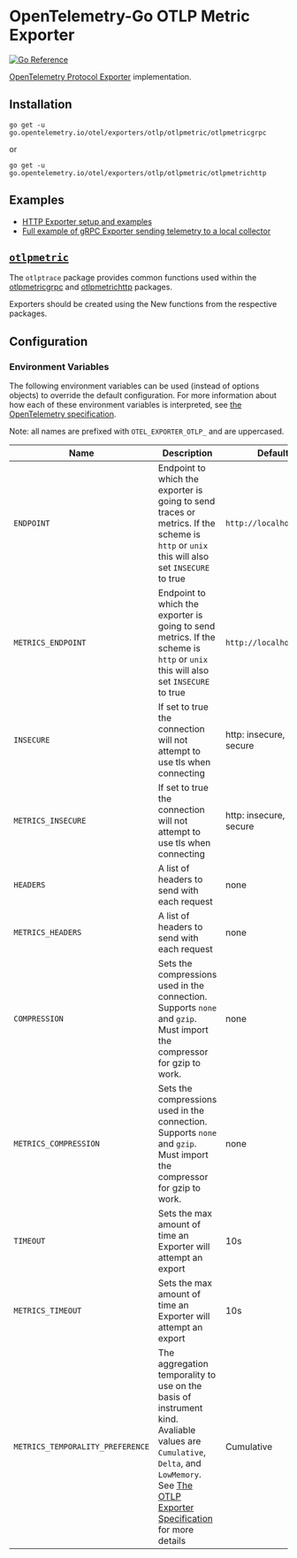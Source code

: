 # OpenTelemetry-Go OTLP Metric Exporter

[![Go Reference](https://pkg.go.dev/badge/go.opentelemetry.io/otel/exporters/otlp/otlpmetric.svg)](https://pkg.go.dev/go.opentelemetry.io/otel/exporters/otlp/otlpmetric)

[OpenTelemetry Protocol Exporter](https://github.com/open-telemetry/opentelemetry-specification/blob/v1.20.0/specification/protocol/exporter.md) implementation.

## Installation

```
go get -u go.opentelemetry.io/otel/exporters/otlp/otlpmetric/otlpmetricgrpc
```

or 

```
go get -u go.opentelemetry.io/otel/exporters/otlp/otlpmetric/otlpmetrichttp
```

## Examples

- [HTTP Exporter setup and examples](./otlpmetrichttp/example_test.go)
- [Full example of gRPC Exporter sending telemetry to a local collector](../../../example/otel-collector)

## [`otlpmetric`](https://pkg.go.dev/go.opentelemetry.io/otel/exporters/otlp/otlpmetric)

The `otlptrace` package provides common functions used within the [otlpmetricgrpc](https://pkg.go.dev/go.opentelemetry.io/otel/exporters/otlp/otlpmetric/otlpmetricgrpc) and [otlpmetrichttp](https://pkg.go.dev/go.opentelemetry.io/otel/exporters/otlp/otlpmetric/otlpmetrichttp) packages.

Exporters should be created using the New functions from the respective packages.

## Configuration

### Environment Variables

The following environment variables can be used (instead of options objects) to override the default configuration.
For more information about how each of these environment variables is interpreted, see [the OpenTelemetry
specification](https://github.com/open-telemetry/opentelemetry-specification/blob/main/specification/protocol/exporter.md).

Note: all names are prefixed with `OTEL_EXPORTER_OTLP_` and are uppercased.

| Name | Description | Default | Override with |
|------|-------------|---------|---------------|
| `ENDPOINT` | Endpoint to which the exporter is going to send traces or metrics. If the scheme is `http` or `unix` this will also set `INSECURE` to true |`http://localhost:4317`| `METRICS_ENDPOINT`, [WithEndpoint()] |
| `METRICS_ENDPOINT` | Endpoint to which the exporter is going to send metrics. If the scheme is `http` or `unix` this will also set `INSECURE` to true |`http://localhost:4317`| [WithEndpoint()] |
| `INSECURE` | If set to true the connection will not attempt to use tls when connecting | http: insecure, grpc: secure | `METRICS_INSECURE`, [WithInsecure()] |
| `METRICS_INSECURE` | If set to true the connection will not attempt to use tls when connecting | http: insecure, grpc: secure | [WithInsecure()] |
| `HEADERS` | A list of headers to send with each request | none | `METRICS_HEADERS`, [WithHeaders()] |
| `METRICS_HEADERS` | A list of headers to send with each request | none | [WithHeaders()] |
| `COMPRESSION` | Sets the compressions used in the connection. Supports `none` and `gzip`.  Must import the compressor for gzip to work. | none | `METRICS_COMPRESSION`, http: [WithCompression()] grpc: [WithCompressor()] |
| `METRICS_COMPRESSION` | Sets the compressions used in the connection. Supports `none` and `gzip`.  Must import the compressor for gzip to work. | none | http: [WithCompression()] grpc: [WithCompressor()] |
| `TIMEOUT` | Sets the max amount of time an Exporter will attempt an export | 10s | `METRICS_TIMEOUT`, [WithTimeout()] |
| `METRICS_TIMEOUT` | Sets the max amount of time an Exporter will attempt an export | 10s | [WithTimeout()] |
| `METRICS_TEMPORALITY_PREFERENCE` | The aggregation temporality to use on the basis of instrument kind. Avaliable values are `Cumulative`, `Delta`, and `LowMemory`.  See [The OTLP Exporter Specification] for more details| Cumulative | [WithTemporalitySelector()] |

[WithEndpoint()]: https://pkg.go.dev/go.opentelemetry.io/otel/exporters/otlp/otlpmetric/otlpmetricgrpc#WithEndpoint
[WithInsecure()]: https://pkg.go.dev/go.opentelemetry.io/otel/exporters/otlp/otlpmetric/otlpmetricgrpc#WithInsecure
[WithHeader()]: https://pkg.go.dev/go.opentelemetry.io/otel/exporters/otlp/otlpmetric/otlpmetricgrpc#WithHeaders
[WithCompression()]: https://pkg.go.dev/go.opentelemetry.io/otel/exporters/otlp/otlpmetric/otlpmetrichttp#WithCompression
[WithCompressor()]: https://pkg.go.dev/go.opentelemetry.io/otel/exporters/otlp/otlpmetric/otlpmetricgrpc#WithCompressor
[WithTimeout()]: https://pkg.go.dev/go.opentelemetry.io/otel/exporters/otlp/otlpmetric/otlpmetricgrpc#WithTimeout
[The OTLP Exporter Specification]: https://github.com/open-telemetry/opentelemetry-specification/blob/main/specification/metrics/sdk_exporters/otlp.md#additional-configuration
[WithTemporalitySelector()]: https://pkg.go.dev/go.opentelemetry.io/otel/exporters/otlp/otlpmetric/otlpmetricgrpc#WithTemporalitySelector